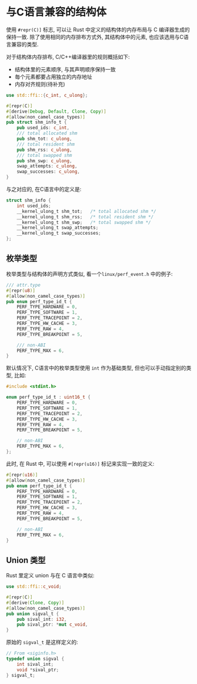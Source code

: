 
# 与C语言兼容的结构体

使用 `#repr(C)]` 标志, 可以让 Rust 中定义的结构体的内存布局与 C 编译器生成的保持一致.
除了使用相同的内存排布方式外, 其结构体中的元素, 也应该选用与C语言兼容的类型.

对于结构体内存排布, C/C++编译器里的规则概括如下:
- 结构体里的元素顺序, 与其声明顺序保持一致
- 毎个元素都要占用独立的内存地址
- 内存对齐规则(待补充)

```rust
use std::ffi::{c_int, c_ulong};

#[repr(C)]
#[derive(Debug, Default, Clone, Copy)]
#[allow(non_camel_case_types)]
pub struct shm_info_t {
    pub used_ids: c_int,
    /// total allocated shm
    pub shm_tot: c_ulong,
    /// total resident shm
    pub shm_rss: c_ulong,
    /// total swapped shm
    pub shm_swp: c_ulong,
    swap_attempts: c_ulong,
    swap_successes: c_ulong,
}
```

与之对应的, 在C语言中的定义是:
```C
struct shm_info {
	int used_ids;
	__kernel_ulong_t shm_tot;	/* total allocated shm */
	__kernel_ulong_t shm_rss;	/* total resident shm */
	__kernel_ulong_t shm_swp;	/* total swapped shm */
	__kernel_ulong_t swap_attempts;
	__kernel_ulong_t swap_successes;
};
```

## 枚举类型
枚举类型与结构体的声明方式类似, 看一个`linux/perf_event.h` 中的例子:

```rust
/// attr.type
#[repr(u8)]
#[allow(non_camel_case_types)]
pub enum perf_type_id_t {
    PERF_TYPE_HARDWARE = 0,
    PERF_TYPE_SOFTWARE = 1,
    PERF_TYPE_TRACEPOINT = 2,
    PERF_TYPE_HW_CACHE = 3,
    PERF_TYPE_RAW = 4,
    PERF_TYPE_BREAKPOINT = 5,

    /// non-ABI
    PERF_TYPE_MAX = 6,
}
```

默认情况下, C语言中的枚举类型使用 `int` 作为基础类型, 但也可以手动指定别的类型, 比如:
```C
#include <stdint.h>

enum perf_type_id_t : uint16_t {
    PERF_TYPE_HARDWARE = 0,
    PERF_TYPE_SOFTWARE = 1,
    PERF_TYPE_TRACEPOINT = 2,
    PERF_TYPE_HW_CACHE = 3,
    PERF_TYPE_RAW = 4,
    PERF_TYPE_BREAKPOINT = 5,

    // non-ABI
    PERF_TYPE_MAX = 6,
};
```

此时, 在 Rust 中, 可以使用 `#[repr(u16)]` 标记来实现一致的定义:
```rust
#[repr(u16)]
#[allow(non_camel_case_types)]
pub enum perf_type_id_t {
    PERF_TYPE_HARDWARE = 0,
    PERF_TYPE_SOFTWARE = 1,
    PERF_TYPE_TRACEPOINT = 2,
    PERF_TYPE_HW_CACHE = 3,
    PERF_TYPE_RAW = 4,
    PERF_TYPE_BREAKPOINT = 5,

    // non-ABI
    PERF_TYPE_MAX = 6,
}
```

## Union 类型

Rust 里定义 union 与在 C 语言中类似:

```rust
use std::ffi::c_void;

#[repr(C)]
#[derive(Clone, Copy)]
#[allow(non_camel_case_types)]
pub union sigval_t {
    pub sival_int: i32,
    pub sival_ptr: *mut c_void,
}
```

原始的 `sigval_t` 是这样定义的:
```C
// From <siginfo.h>
typedef union sigval {
	int sival_int;
	void *sival_ptr;
} sigval_t;
```